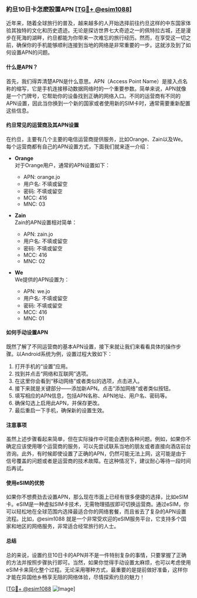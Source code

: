 ### 約旦10日卡怎麽設置APN [[TG💪+ @esim1088](https://t.me/s/esim1088)]

近年来，随着全球旅行的普及，越来越多的人开始选择前往约旦这样的中东国家体验其独特的文化和历史遗迹。无论是探访世界七大奇迹之一的佩特拉古城，还是漫步在死海的湖畔，约旦都能为你带来一次难忘的旅行经历。然而，在享受这一切之前，确保你的手机能够顺利连接到当地的网络是非常重要的一步。这就涉及到了如何设置APN的问题。

#### 什么是APN？

首先，我们得弄清楚APN是什么意思。APN（Access Point Name）是接入点名称的缩写，它是手机连接移动数据网络时的一个重要参数。简单来说，APN就像是一个门牌号，它帮助你的设备找到正确的网络入口。不同的运营商有不同的APN设置，因此当你换到一个新的国家或者使用新的SIM卡时，通常需要重新配置这些信息。

#### 约旦常见的运营商及其APN设置

在约旦，主要有几个主要的电信运营商提供服务，比如Orange、Zain以及We。每个运营商都有自己的APN设置方式，下面我们就来逐一介绍：

- **Orange**  
  对于Orange用户，通常的APN设置如下：  
  - APN: orange.jo  
  - 用户名: 不填或留空  
  - 密码: 不填或留空  
  - MCC: 416  
  - MNC: 03  

- **Zain**  
  Zain的APN设置相对简单：  
  - APN: zain.jo  
  - 用户名: 不填或留空  
  - 密码: 不填或留空  
  - MCC: 416  
  - MNC: 02  

- **We**  
  We提供的APN设置为：  
  - APN: we.jo  
  - 用户名: 不填或留空  
  - 密码: 不填或留空  
  - MCC: 416  
  - MNC: 01  

#### 如何手动设置APN

既然了解了不同运营商的基本APN设置，接下来就让我们来看看具体的操作步骤。以Android系统为例，设置过程大致如下：

1. 打开手机的“设置”应用。
2. 找到并点击“网络和互联网”选项。
3. 在这里你会看到“移动网络”或者类似的选项，点击进入。
4. 接下来就是关键部分——添加新APN。点击“添加网络”或者类似按钮。
5. 填写相应的APN信息，包括APN名称、APN地址、用户名、密码等。
6. 确保勾选上启用此APN，并保存更改。
7. 最后重启一下手机，确保新的设置生效。

#### 注意事项

虽然上述步骤看起来简单，但在实际操作中可能会遇到各种问题。例如，如果你不确定应该使用哪个运营商的服务，可以先尝试联系当地的朋友或者直接向酒店前台咨询。此外，有时候即使设置了正确的APN，仍然可能无法上网，这可能是由于信号覆盖的问题或者是运营商的技术故障。在这种情况下，建议耐心等待一段时间后再试。

#### 使用eSIM的优势

如果你不想费劲去设置APN，那么现在市面上已经有很多便捷的选择，比如eSIM卡。eSIM是一种虚拟SIM卡技术，无需物理插拔即可切换运营商。通过eSIM，你可以轻松地在全球范围内选择最适合你的网络套餐，而且省去了复杂的APN设置流程。比如，@esim1088 就是一个非常受欢迎的eSIM服务平台，它支持多个国家和地区的网络服务，非常适合经常旅行的人士。

#### 总结

总的来说，设置约旦10日卡的APN并不是一件特别复杂的事情，只要掌握了正确的方法并按照步骤执行即可。当然，如果你觉得手动设置太麻烦，也可以考虑使用eSIM卡来简化整个过程。无论采用哪种方式，最重要的是提前做好准备，这样你才能在异国他乡畅享无阻的网络体验，尽情探索约旦的魅力！

[[TG💪+ @esim1088](https://t.me/s/esim1088) ![Image](https://i.postimg.cc/4NQfJmqS/Snipaste-2025-05-13-00-14-12.png)]